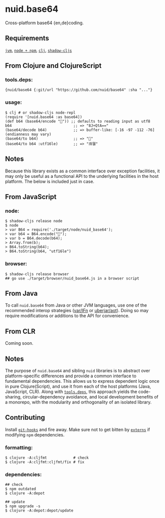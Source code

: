 # nuid.base64

Cross-platform base64 {en,de}coding.

## Requirements

[`jvm`](https://www.java.com/en/download/), [`node + npm`](https://nodejs.org/en/download/), [`clj`](https://clojure.org/guides/getting_started), [`shadow-cljs`](https://shadow-cljs.github.io/docs/UsersGuide.html#_installation)

## From Clojure and ClojureScript

### tools.deps:

`{nuid/base64 {:git/url "https://github.com/nuid/base64" :sha "..."}`

### usage:

```
$ clj # or shadow-cljs node-repl
(require '[nuid.base64 :as base64])
(def b64 (base64/encode "🐴")) ;; defaults to reading input as utf8
b64                            ;; => "8J+QtA=="
(base64/decode b64)            ;; => buffer-like: [-16 -97 -112 -76] (endianness may vary)
(base64/to b64)                ;; => "🐴"
(base64/to b64 :utf16le)       ;; => "鿰뒐"
```

## Notes

Because this library exists as a common interface over exception facilities, it may only be useful as a functional API to the underlying facilities in the host platform. The below is included just in case.

## From JavaScript

### node:

```
$ shadow-cljs release node
$ node
> var B64 = require('./target/node/nuid_base64');
> var b64 = B64.encode("🐴");
> var b = B64.decode(b64);
> Array.from(b);
> B64.toString(b64);
> B64.toString(b64, "utf16le")
```

### browser:

```
$ shadow-cljs release browser
## go use ./target/browser/nuid_base64.js in a browser script
```

## From Java

To call `nuid.base64` from Java or other JVM languages, use one of the recommended interop strategies ([var/IFn](https://clojure.org/reference/java_interop#_calling_clojure_from_java) or [uberjar/aot](https://push-language.hampshire.edu/t/calling-clojure-code-from-java/865)). Doing so may require modifications or additions to the API for convenience.

## From CLR

Coming soon.

## Notes

The purpose of `nuid.base64` and sibling `nuid` libraries is to abstract over platform-specific differences and provide a common interface to fundamental dependencies. This allows us to express dependent logic once in pure Clojure(Script), and use it from each of the host platforms (Java, JavaScript, CLR). Along with [`tools.deps`](https://clojure.org/guides/deps_and_cli), this approach yields the code-sharing, circular-dependency avoidance, and local development benefits of a monorepo, with the modularity and orthogonality of an isolated library.

## Contributing

Install [`git-hooks`](https://github.com/icefox/git-hooks) and fire away. Make sure not to get bitten by [`externs`](https://clojurescript.org/guides/externs) if modifying `npm` dependencies.

### formatting:

```
$ clojure -A:cljfmt            # check
$ clojure -A:cljfmt:cljfmt/fix # fix
```

### dependencies:

```
## check
$ npm outdated
$ clojure -A:depot

## update
$ npm upgrade -s
$ clojure -A:depot:depot/update
```
